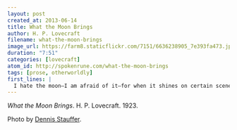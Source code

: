 ```yaml
---
layout: post
created_at: 2013-06-14
title: What the Moon Brings
author: H. P. Lovecraft
filename: what-the-moon-brings
image_url: https://farm8.staticflickr.com/7151/6636238905_7e393fa473.jpg
duration: "7:51"
categories: [lovecraft]
atom_id: http://spokenrune.com/what-the-moon-brings
tags: [prose, otherworldly]
first_lines: |
  I hate the moon—I am afraid of it—for when it shines on certain scenes familiar and loved it sometimes makes them unfamiliar and hideous.
---
```


_What the Moon Brings_.  H. P. Lovecraft.  1923.

Photo by [Dennis Stauffer](https://www.flickr.com/photos/zoomion/6636238905/).
